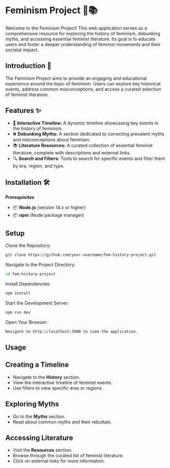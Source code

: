 # Feminism Project 🌸📚
Welcome to the Feminism Project! This web application serves as a comprehensive resource for exploring the history of feminism, debunking myths, and accessing essential feminist literature. Its goal is to educate users and foster a deeper understanding of feminist movements and their societal impact.
## Introduction 📖
The Feminism Project aims to provide an engaging and educational experience around the topic of feminism. Users can explore key historical events, address common misconceptions, and access a curated selection of feminist literature.
## Features ✨
- 📅  **Interactive Timeline:** A dynamic timeline showcasing key events in the history of feminism.
- ❌  **Debunking Myths:** A section dedicated to correcting prevalent myths and misconceptions about feminism.
- 📚 **Literature Resources:** A curated collection of essential feminist literature, complete with descriptions and external links.
- 🔍 **Search and Filters:** Tools to search for specific events and filter them by era, region, and type.
## Installation 🛠️
**Prerequisites**
- 📦 **Node.js** (version 14.x or higher)
- 📦 **npm** (Node package manager)
## Setup
Clone the Repository:
```bash
git clone https://github.com/your-username/fem-history-project.git
```
Navigate to the Project Directory:
```bash
cd fem-history-project
```
Install Dependencies:
```bash
npm install
```
Start the Development Server:
```bash
npm run dev
```
Open Your Browser:
```bash
Navigate to http://localhost:3000 to view the application.
```

## Usage
## Creating a Timeline
- Navigate to the **History** section.
- View the interactive timeline of feminist events.
- Use filters to view specific eras or regions.
## Exploring Myths
- Go to the **Myths** section.
- Read about common myths and their rebuttals.
## Accessing Literature
- Visit the **Resources** section.
- Browse through the curated list of feminist literature.
- Click on external links for more information.




